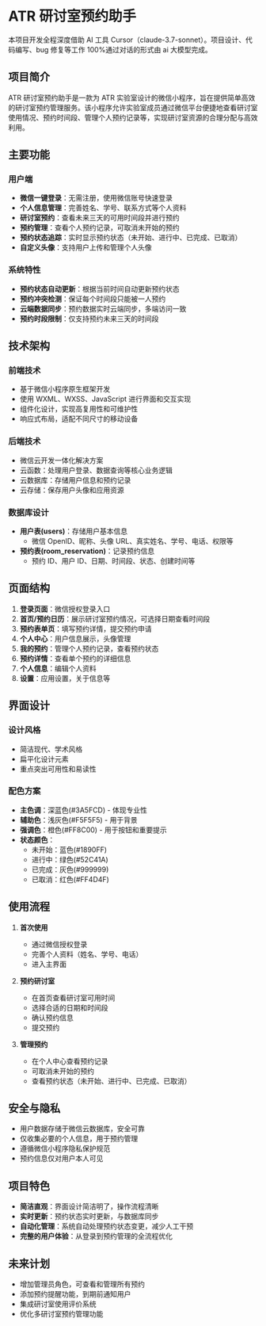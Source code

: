 # ATR 研讨室预约助手

本项目开发全程深度借助 AI 工具 Cursor（claude-3.7-sonnet）。项目设计、代码编写、bug 修复等工作 100%通过对话的形式由 ai 大模型完成。

## 项目简介

ATR 研讨室预约助手是一款为 ATR 实验室设计的微信小程序，旨在提供简单高效的研讨室预约管理服务。该小程序允许实验室成员通过微信平台便捷地查看研讨室使用情况、预约时间段、管理个人预约记录等，实现研讨室资源的合理分配与高效利用。

## 主要功能

### 用户端

- **微信一键登录**：无需注册，使用微信账号快速登录
- **个人信息管理**：完善姓名、学号、联系方式等个人资料
- **研讨室预约**：查看未来三天的可用时间段并进行预约
- **预约管理**：查看个人预约记录，可取消未开始的预约
- **预约状态追踪**：实时显示预约状态（未开始、进行中、已完成、已取消）
- **自定义头像**：支持用户上传和管理个人头像

### 系统特性

- **预约状态自动更新**：根据当前时间自动更新预约状态
- **预约冲突检测**：保证每个时间段只能被一人预约
- **云端数据同步**：预约数据实时云端同步，多端访问一致
- **预约时段限制**：仅支持预约未来三天的时间段

## 技术架构

### 前端技术

- 基于微信小程序原生框架开发
- 使用 WXML、WXSS、JavaScript 进行界面和交互实现
- 组件化设计，实现高复用性和可维护性
- 响应式布局，适配不同尺寸的移动设备

### 后端技术

- 微信云开发一体化解决方案
- 云函数：处理用户登录、数据查询等核心业务逻辑
- 云数据库：存储用户信息和预约记录
- 云存储：保存用户头像和应用资源

### 数据库设计

- **用户表(users)**：存储用户基本信息
  - 微信 OpenID、昵称、头像 URL、真实姓名、学号、电话、权限等
- **预约表(room_reservation)**：记录预约信息
  - 预约 ID、用户 ID、日期、时间段、状态、创建时间等

## 页面结构

1. **登录页面**：微信授权登录入口
2. **首页/预约日历**：展示研讨室预约情况，可选择日期查看时间段
3. **预约表单页**：填写预约详情，提交预约申请
4. **个人中心**：用户信息展示，头像管理
5. **我的预约**：管理个人预约记录，查看预约状态
6. **预约详情**：查看单个预约的详细信息
7. **个人信息**：编辑个人资料
8. **设置**：应用设置，关于信息等

## 界面设计

### 设计风格

- 简洁现代、学术风格
- 扁平化设计元素
- 重点突出可用性和易读性

### 配色方案

- **主色调**：深蓝色(#3A5FCD) - 体现专业性
- **辅助色**：浅灰色(#F5F5F5) - 用于背景
- **强调色**：橙色(#FF8C00) - 用于按钮和重要提示
- **状态颜色**：
  - 未开始：蓝色(#1890FF)
  - 进行中：绿色(#52C41A)
  - 已完成：灰色(#999999)
  - 已取消：红色(#FF4D4F)

## 使用流程

1. **首次使用**

   - 通过微信授权登录
   - 完善个人资料（姓名、学号、电话）
   - 进入主界面

2. **预约研讨室**

   - 在首页查看研讨室可用时间
   - 选择合适的日期和时间段
   - 确认预约信息
   - 提交预约

3. **管理预约**
   - 在个人中心查看预约记录
   - 可取消未开始的预约
   - 查看预约状态（未开始、进行中、已完成、已取消）

## 安全与隐私

- 用户数据存储于微信云数据库，安全可靠
- 仅收集必要的个人信息，用于预约管理
- 遵循微信小程序隐私保护规范
- 预约信息仅对用户本人可见

## 项目特色

- **简洁直观**：界面设计简洁明了，操作流程清晰
- **实时更新**：预约状态实时更新，与数据库同步
- **自动化管理**：系统自动处理预约状态变更，减少人工干预
- **完整的用户体验**：从登录到预约管理的全流程优化

## 未来计划

- 增加管理员角色，可查看和管理所有预约
- 添加预约提醒功能，到期前通知用户
- 集成研讨室使用评价系统
- 优化多研讨室预约管理功能
